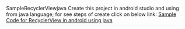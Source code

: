 SampleRecyclerViewjava
Create this project in android studio and using from java language;
for see steps of create click on below link:
[Sample Code for RecyclerView in android using java](http://samplecode.site/sample-code-for-recyclerview-in-android-using-java/)
